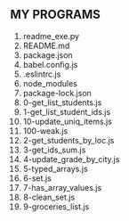 ## MY PROGRAMS

1. readme_exe.py
2. README.md
3. package.json
4. babel.config.js
5. .eslintrc.js
6. node_modules
7. package-lock.json
8. 0-get_list_students.js
9. 1-get_list_student_ids.js
10. 10-update_uniq_items.js
11. 100-weak.js
12. 2-get_students_by_loc.js
13. 3-get_ids_sum.js
14. 4-update_grade_by_city.js
15. 5-typed_arrays.js
16. 6-set.js
17. 7-has_array_values.js
18. 8-clean_set.js
19. 9-groceries_list.js
